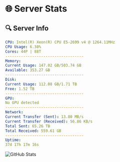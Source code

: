 # 🌐 Server Stats
## 🔍 Server Info
```yaml
CPU: Intel(R) Xeon(R) CPU E5-2699 v4 @ 1264.11MHz
CPU Usage: 6.30%
Cores: 44P | 88T
-----------------------------------
Memory:
Current Usage: 147.02 GB/503.74 GB
Available: 353.27 GB
-----------------------------------
Disk:
Current Usage: 112.08 GB/1.71 TB
Free: 1.52 TB
-----------------------------------
GPU:
No GPU detected
-----------------------------------
Network:
Current Transfer (Sent): 13.80 MB/s
Current Transfer (Received): 56.86 KB/s
Total Sent: 65.26 TB
Total Received: 559.61 GB
-----------------------------------
Uptime:
37d 17h 17m 16s
```
![GitHub Stats](https://img.shields.io/badge/Updated-2025-04-14_14:40:05-blue)
